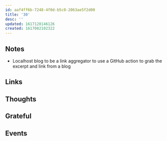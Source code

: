 ```yaml
---
id: aaf4ff6b-7248-4f0d-b5c0-2063ae5f2d00
title: '30'
desc: ''
updated: 1617128146126
created: 1617082102322
---
```


## Notes

- Localhost blog to be a link aggregator to use a GitHub action to
  grab the excerpt and link from a blog

## Links

## Thoughts

## Grateful

## Events
